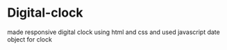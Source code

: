 # Digital-clock

made responsive digital clock using html and css and used javascript date object for clock
